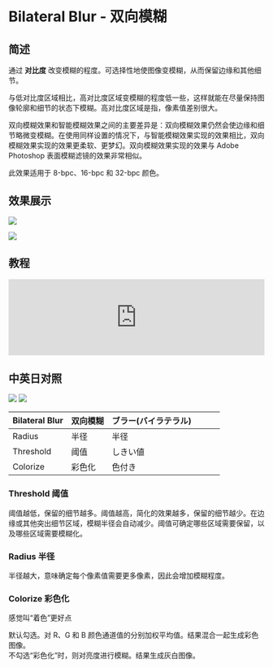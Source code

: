 # Bilateral Blur - 双向模糊

## 简述

通过 **对比度** 改变模糊的程度。可选择性地使图像变模糊，从而保留边缘和其他细节。

与低对比度区域相比，高对比度区域变模糊的程度低一些，这样就能在尽量保持图像轮廓和细节的状态下模糊。高对比度区域是指，像素值差别很大。

双向模糊效果和智能模糊效果之间的主要差异是：双向模糊效果仍然会使边缘和细节略微变模糊。在使用同样设置的情况下，与智能模糊效果实现的效果相比，双向模糊效果实现的效果更柔软、更梦幻。双向模糊效果实现的效果与
Adobe Photoshop 表面模糊滤镜的效果非常相似。

此效果适用于 8-bpc、16-bpc 和 32-bpc 颜色。

## 效果展示

![](https://mir.yuelili.com/wp-content/uploads/user/AE/effects/ext/image00581.jpg)

![](https://mir.yuelili.com/wp-content/uploads/user/AE/effects/list/Blur-Sharpen-CC_Bilateral_Blur.png)

## 教程

<iframe src="https://player.bilibili.com/player.html?bvid=BV1e34y1X7Vj&page=118&high_quality=1" width="100%" allowfullscreen="allowfullscreen" frameborder="0"></iframe>

## 中英日对照

![](https://mir.yuelili.com/wp-content/uploads/user/AE/effects/AE-Effects-Blur-Sharpen-Bilateral_Blur.png)
![](https://mir.yuelili.com/wp-content/uploads/user/AE/effects/AE-Effects-Blur-Sharpen-Bilateral_Blur_cn.png)

| Bilateral Blur | 双向模糊 | ブラー(バイラテラル) |     |     |     |
| -------------- | -------- | -------------------- | --- | --- | --- |
| Radius         | 半径     | 半径                 |     |     |     |
| Threshold      | 阈值     | しきい値             |     |     |     |
| Colorize       | 彩色化   | 色付き               |     |     |     |

### Threshold 阈值

阈值越低，保留的细节越多。阈值越高，简化的效果越多，保留的细节越少。在边缘或其他突出细节区域，模糊半径会自动减少。阈值可确定哪些区域需要保留，以及哪些区域需要模糊化。

### Radius 半径

半径越大，意味确定每个像素值需要更多像素，因此会增加模糊程度。

### Colorize 彩色化

感觉叫“着色”更好点

默认勾选。对 R、G 和 B 颜色通道值的分别加权平均值。结果混合一起生成彩色图像。  
不勾选“彩色化”时，则对亮度进行模糊。结果生成灰白图像。
